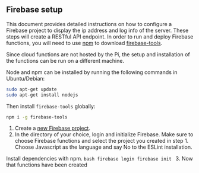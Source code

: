 ## Firebase setup
This document provides detailed instructions on how to configure a Firebase project to display the ip address and log info of the server. These steps will create a RESTful API endpoint. In order to run and deploy Firebase functions, you will need to use [npm](https://www.npmjs.com/get-npm) to download [firebase-tools](https://github.com/firebase/firebase-tools).

Since cloud functions are not hosted by the Pi, the setup and installation of the functions can be run on a different machine.

Node and npm can be installed by running the following commands in Ubuntu/Debian:
```bash
sudo apt-get update
sudo apt-get install nodejs
```

Then install `firebase-tools` globally:
```bash
npm i -g firebase-tools
```

1. Create a [new Firebase project](https://console.firebase.google.com/).
2. In the directory of your choice, login and initialize Firebase.
  Make sure to choose Firebase functions and select the project you created in step 1. Choose Javascript as the language and say No to the ESLint installation.
  
  Install dependencies with npm.
    ```bash
    firebase login
    firebase init
    ```
3. Now that functions have been created



<!--
3. Deploy the functions.
  ```bash
  firebase deploy --only functions
  ```
-->
